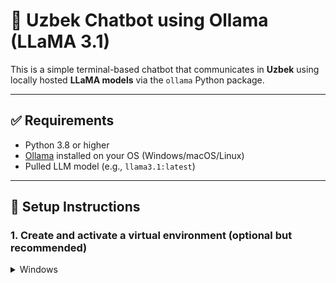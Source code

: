 # 💬 Uzbek Chatbot using Ollama (LLaMA 3.1)

This is a simple terminal-based chatbot that communicates in **Uzbek** using locally hosted **LLaMA models** via the `ollama` Python package.

---

## ✅ Requirements

- Python 3.8 or higher
- [Ollama](https://ollama.com/download) installed on your OS (Windows/macOS/Linux)
- Pulled LLM model (e.g., `llama3.1:latest`)

---

## 🔧 Setup Instructions

### 1. Create and activate a virtual environment (optional but recommended)

<details>
<summary>Windows</summary>

```bash
python -m venv venv
venv\Scripts\activate
</details> <details> <summary>Linux/macOS</summary>
bash
Copy
Edit
python3 -m venv venv
source venv/bin/activate
</details>